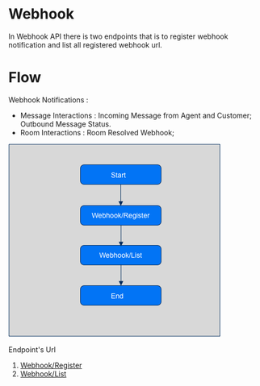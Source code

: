 # Webhook

In Webhook API there is two endpoints that is to register webhook notification and list all registered webhook url.

# Flow

Webhook Notifications :
- Message Interactions : Incoming Message from Agent and Customer; Outbound Message Status.
- Room Interactions : Room Resolved Webhook;

![chatbot-flow-webhook](../../assets/images/chatbot-flow-webhook.png "Flow Webhook")

Endpoint's Url

1. [Webhook/Register](../Webhook-API/Message-Interaction.md)
2. [Webhook/List](../Webhook-API/Message-Interaction.md#response)